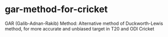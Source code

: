 # gar-method-for-cricket
GAR (Galib-Adnan-Rakib) Method: Alternative method of Duckworth-Lewis method, for more accurate and unbiased target in T20 and ODI Cricket
